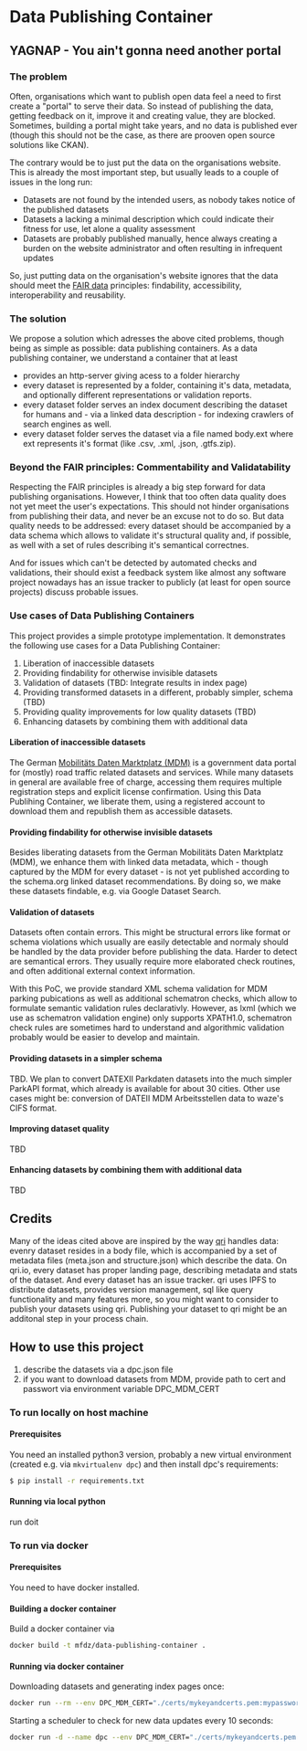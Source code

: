 # Data Publishing Container
## YAGNAP - You ain't gonna need another portal

### The problem
Often, organisations which want to publish open data feel a need to first create a "portal" to serve their data. So instead of publishing the data, getting feedback on it, improve it and creating value, they are blocked. Sometimes, building a portal might take years, and no data is published ever (though this should not be the case, as there are prooven open source solutions like CKAN).

The contrary would be to just put the data on the organisations website. This is already the most important step, but usually leads to a couple of issues in the long run:

* Datasets are not found by the intended users, as nobody takes notice of the published datasets
* Datasets a lacking a minimal description which could indicate their fitness for use, let alone a quality assessment
* Datasets are probably published manually, hence always creating a burden on the website administrator and often resulting in infrequent updates

So, just putting data on the organisation's website ignores that the data should meet the [FAIR data](https://www.go-fair.org/) principles: findability, accessibility, interoperability and reusability.

### The solution
We propose a solution which adresses the above cited problems, though being as simple as possible: data publishing containers.
As a data publishing container, we understand a container that at least

* provides an http-server giving acess to a folder hierarchy
* every dataset is represented by a folder, containing it's data, metadata, and optionally different representations or validation reports.
* every dataset folder serves an index document describing the dataset for humans and  - via a linked data description - for indexing crawlers of search engines as well.
* every dataset folder serves the dataset via a file named body.ext where ext represents it's format (like .csv, .xml, .json, .gtfs.zip).


### Beyond the FAIR principles: Commentability and Validatability
Respecting the FAIR principles is already a big step forward for data publishing organisations.
However, I think that too often data quality does not yet meet the user's expectations. This should not hinder organisations from publishing their data, and never be an excuse not to do so. But data quality needs to be addressed: every dataset should be accompanied by a data schema which allows to validate it's structural quality and, if possible, as well with a set of rules describing it's semantical correctnes.

And for issues which can't be detected by automated checks and validations, their should exist a feedback system like almost any software project nowadays has an issue tracker to publicly (at least for open source projects) discuss probable issues.

### Use cases of Data Publishing Containers

This project provides a simple prototype implementation. It demonstrates the following use cases for a Data Publishing Container:

1) Liberation of inaccessible datasets
2) Providing findability for otherwise invisible datasets
3) Validation of datasets (TBD: Integrate results in index page)
4) Providing transformed datasets in a different, probably simpler, schema (TBD)
5) Providing quality improvements for low quality datasets (TBD)
6) Enhancing datasets by combining them with additional data

#### Liberation of inaccessible datasets
The German [Mobilitäts Daten Marktplatz (MDM)]() is a government data portal for (mostly) road traffic related datasets and services. While many datasets in general are available free of charge, accessing them requires multiple registration steps and explicit license confirmation. Using this Data Publihing Container, we liberate them, using a registered account to download them and republish them as accessible datasets.

#### Providing findability for otherwise invisible datasets
Besides liberating datasets from the German Mobilitäts Daten Marktplatz (MDM), we enhance them with linked data metadata, which - though captured by the MDM for every dataset - is not yet published according to the schema.org linked dataset recommendations. By doing so, we make these datasets findable, e.g. via Google Dataset Search.

#### Validation of datasets
Datasets often contain errors. This might be structural errors like format or schema violations which usually are easily detectable and normaly should be handled by the data provider before publishing the data. Harder to detect are semantical errors. They usually require more elaborated check routines, and often additional external context information. 

With this PoC, we provide standard XML schema validation for MDM parking pubications as well as additional schematron checks, which allow to formulate semantic validation rules declarativly. However, as lxml (which we use as schematron validation engine) only supports XPATH1.0, schematron check rules are sometimes hard to understand and algorithmic validation probably would be easier to develop and maintain.  

#### Providing datasets in a simpler schema

TBD. We plan to convert DATEXII Parkdaten datasets into the much simpler ParkAPI format, which already is available for about 30 cities. Other use cases might be: conversion of DATEII MDM Arbeitsstellen data to waze's CIFS format.

#### Improving dataset quality

TBD

#### Enhancing datasets by combining them with additional data

TBD

## Credits
Many of the ideas cited above are inspired by the way [qri](https://qri.io) handles data: evenry dataset resides in a body file, which is accompanied by a set of metadata files (meta.json and structure.json) which describe the data. On qri.io, every dataset has proper landing page, describing metadata and stats of the dataset. And every dataset has an issue tracker.
qri uses IPFS to distribute datasets, provides version management, sql like query functionality and many features more, so you might want to consider to publish your datasets using qri. Publishing your dataset to qri might be an additonal step in your process chain.

## How to use this project
1) describe the datasets via a dpc.json file
2) if you want to download datasets from MDM, provide path to cert and passwort via environment variable DPC_MDM_CERT


### To run locally on host machine

#### Prerequisites
You need an installed python3 version, probably a new virtual environment (created e.g. via `mkvirtualenv dpc`) and then install dpc's requirements:

```sh
$ pip install -r requirements.txt
``` 

#### Running via local python
 run doit

### To run via docker

#### Prerequisites
You need to have docker installed.

#### Building a docker container
Build a docker container via

```sh
docker build -t mfdz/data-publishing-container .
```

#### Running via docker container
Downloading datasets and generating index pages once:

```sh
docker run --rm --env DPC_MDM_CERT="./certs/mykeyandcerts.pem:mypassword" -v $(PWD)/certs:/usr/src/app/certs -v $(PWD)/out:/usr/src/app/out mfdz/data-publishing-container```
```

Starting a scheduler to check for new data updates every 10 seconds:

```sh
docker run -d --name dpc --env DPC_MDM_CERT="./certs/mykeyandcerts.pem:mypassword" -v $(PWD)/certs:/usr/src/app/certs -v $(PWD)/out:/usr/src/app/out mfdz/data-publishing-container``` dpc.py
```

